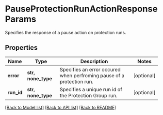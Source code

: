 # PauseProtectionRunActionResponseParams

Specifies the response of a pause action on protection runs.

## Properties
Name | Type | Description | Notes
------------ | ------------- | ------------- | -------------
**error** | **str, none_type** | Specifies an error occured when perfroming pause of a protection run. | [optional] 
**run_id** | **str, none_type** | Specifies a unique run id of the Protection Group run. | [optional] 

[[Back to Model list]](../README.md#documentation-for-models) [[Back to API list]](../README.md#documentation-for-api-endpoints) [[Back to README]](../README.md)


